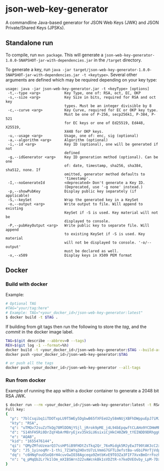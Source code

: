 # json-web-key-generator

A commandline Java-based generator for JSON Web Keys (JWK) and JSON Private/Shared Keys (JPSKs).

## Standalone run

To compile, run `mvn package`. This will generate a `json-web-key-generator-1.0.0-SNAPSHOT-jar-with-dependencies.jar` in the `/target` directory.

To generate a key, run `java -jar target/json-web-key-generator-1.0.0-SNAPSHOT-jar-with-dependencies.jar -t <keytype>`. Several other arguments are defined which may be required depending on your key type:

```
usage: java -jar json-web-key-generator.jar -t <keyType> [options]
 -t,--type <arg>           Key Type, one of: RSA, oct, EC, OKP
 -s,--size <arg>           Key Size in bits, required for RSA and oct key
                           types. Must be an integer divisible by 8
 -c,--curve <arg>          Key Curve, required for EC or OKP key type.
                           Must be one of P-256, secp256k1, P-384, P-521
                           for EC keys or one of Ed25519, Ed448, X25519,
                           X448 for OKP keys.
 -u,--usage <arg>          Usage, one of: enc, sig (optional)
 -a,--algorithm <arg>      Algorithm (optional)
 -i,--id <arg>             Key ID (optional), one will be generated if not
                           defined
 -g,--idGenerator <arg>    Key ID generation method (optional). Can be one
                           of: date, timestamp, sha256, sha384, sha512, none. If
                           omitted, generator method defaults to
                           'timestamp'.
 -I,--noGenerateId         <deprecated> Don't generate a Key ID.
                           (Deprecated, use '-g none' instead.)
 -p,--showPubKey           Display public key separately (if applicable)
 -S,--keySet               Wrap the generated key in a KeySet
 -o,--output <arg>         Write output to file. Will append to existing
                           KeySet if -S is used. Key material will not be
                           displayed to console.
 -P,--pubKeyOutput <arg>   Write public key to separate file. Will append
                           to existing KeySet if -S is used. Key material
                           will not be displayed to console. '-o/--output'
                           must be declared as well.
 -x,--x509                 Display keys in X509 PEM format
```

## Docker

### Build with docker
Example:


```bash
# Optional TAG
#TAG="your/tag:here"
# Example: TAG="<your_docker_id>/json-web-key-generator:latest"
$ docker build -t $TAG .
```

If building from git tags then run the following to store the *tag*, and the *commit*
in the docker image label.

```bash
TAG=$(git describe --abbrev=0 --tags)
REV=$(git log -1 --format=%h)
docker build -t <your_docker_id>/json-web-key-generator:$TAG --build-arg GIT_COMMIT=$REV --build-arg GIT_TAG=$TAG .
docker push <your_docker_id>/json-web-key-generator:$TAG

# or push all the tags
docker push <your_docker_id>/json-web-key-generator --all-tags
```

### Run from docker

Example of running the app  within a docker container to generate a 2048 bit RSA JWK.

```bash
$ docker run --rm <your_docker_id>/json-web-key-generator:latest -t RSA -s 2048
Full key:
{
  "p": "7blCsqibq1iTDOTxpLU9T5WEy5DgbwB65fXFEeU2y58mNUjXBFhDWppuEpJ7iMJtMsOhB60Mmf8ujRNVp8KmVT9eF6MwO7tW7sprq45YncwC8pZIpMqDdKOvB9moHVW9FzPlZimUzJsfgPAQc73SrpOSqwGHvPxfjvfO-kM_7wc",
  "kty": "RSA",
  "q": "uTMQv72suZzTkQg78MlDDNjYSjl_jRrok9pME_j4L94bEpqwftCLAHo9YCDHmMREcJa5X4UCIeG2bAqPx4izluaRQ3mktISMXtnPvLYUkooeWrQtrD7rYwurJeh0n_y_0YMVfH0OUUXxOOu6hljBXoxDhoqzPysJOljDEordNoc",
  "d": "S14hFH5Ri0DrZqY4bArM8ryEjxv35kSLU6sixiCjHkCH0ZW9_tYEINDD9DRhggQtGfpuPsfIPQ0AWX9LmtKnIrOVmscrI_E8dkPvbTPAf_GePFSQaqtYobr4mjdhWHXStRGqSQnRnRpqbjcjs3wRyV42CTgJf8tBM1vTx_Pak5NYCpHWBu9vnN-Pzd60gpPxRZe-HaJbGRMVTNw11Rys--7Vcq-k6iyhYYBQiL3c62zNW6GzucmXxbSs8gQduPArvCKUAbJoMhWdCDvO3JIQTxccUdACs7xe9RDxucMHKbLM0yWUEbL6mS0J93-SypwNvUKbOkrGuc4sybmr2b1X5Q",
  "e": "AQAB",
  "kid": "1655476144",
  "qi": "QMyZMfoUzearQ37ssHP5iB9FHDtZsTkq2Qr_76xMidgk5MJyEwJT90tAK3cC2x_tBRYKKrT9GXQYSHHNX0govfUGzwmlyK0GxX92C_Tr0BQZQzt2JP4BUnBk35REMPTv6aP1ODZ3u7d1_bvIY0bwZSDTVGirIdGYXRwf8XQdYQQ",
  "dp": "J5_1yinoqMr-1-thi_7Z1WYq2HOxtU7zLVmmG7GFTLOefstBa-v6biPHrTjVdppR8WBCezERJKowbDuIz4nWh-ckG_SLmalEeFEtWU9E3iifZSg_u5g2CT8vcbOKHjmoZzGzTzAnKWPCAJADbgd6ErdufyqmIY4_r2kHCxgilAk",
  "dq": "c6HNqFouOSoQ8rH4cuvGwIO38Agceqa9ZmtbKvE9TO3Za3FIF7XvxBmOrrFozhplPQLutRQf87WxJ54kjYntz58gPcf6rXdBCYvnZ8Ur7R7tuuZayfvzDkFf1-hewPGXdqHozXRrdxU7erW8HVvXSEg9dQiuyBb_yP1YtwAbBIs",
  "n": "q_pMqQb2Lr7k1lOm_mXIBSWrn322vAWcnkBk1sVDZtR-n7keDVEOvby_LpM-7Dx-8fUTAU99RD4e4VgHb02bqmuodNfKjDXN9MFBmnhBkFWxxq0xXTj1e6IlQCGeAV2AnlcBmgzXTQ5a8IOBtBwbLkBUx1IbbwpJM6l2LhQmG756SxUjmDy9mHjQp_h0dr3u3TyceXR3GyG3cGeYfMYwaccZpGEQyCVRu1iwIahP6eoqIGGd_8V2W2vR5TU7yN4xiEdU8nGSVYcdGR7Cu22GxT0UXFYbu5o0A2LnLghjxHirw89WMm81ROaBOl5DdJzXyix2EE7snUBunJiyEi2GsQ"
}
```
